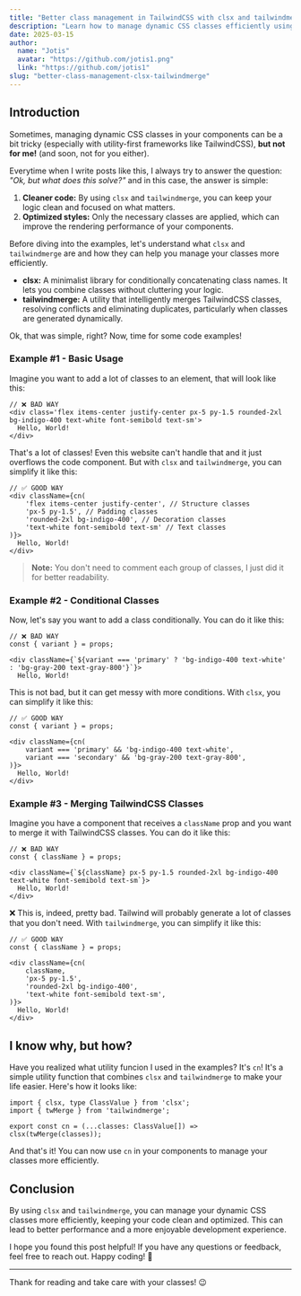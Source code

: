 ```yaml
---
title: "Better class management in TailwindCSS with clsx and tailwindmerge"
description: "Learn how to manage dynamic CSS classes efficiently using clsx and tailwindmerge, optimizing your TailwindCSS styles."
date: 2025-03-15
author: 
  name: "Jotis"
  avatar: "https://github.com/jotis1.png"
  link: "https://github.com/jotis1"
slug: "better-class-management-clsx-tailwindmerge"
---
```

## Introduction

Sometimes, managing dynamic CSS classes in your components can be a bit tricky (especially with utility-first frameworks like TailwindCSS), **but not for me!** (and soon, not for you either).

Everytime when I write posts like this, I always try to answer the question: _"Ok, but what does this solve?"_ and in this case, the answer is simple:

1. **Cleaner code:** By using `clsx` and `tailwindmerge`, you can keep your logic clean and focused on what matters.
2. **Optimized styles:** Only the necessary classes are applied, which can improve the rendering performance of your components.

Before diving into the examples, let's understand what `clsx` and `tailwindmerge` are and how they can help you manage your classes more efficiently.

- **clsx:** A minimalist library for conditionally concatenating class names. It lets you combine classes without cluttering your logic.
- **tailwindmerge:** A utility that intelligently merges TailwindCSS classes, resolving conflicts and eliminating duplicates, particularly when classes are generated dynamically.

Ok, that was simple, right? Now, time for some code examples!

### Example **#1** - Basic Usage
Imagine you want to add a lot of classes to an element, that will look like this:

```tsx
// ❌ BAD WAY
<div class='flex items-center justify-center px-5 py-1.5 rounded-2xl bg-indigo-400 text-white font-semibold text-sm'>
  Hello, World!
</div>
```

That's a lot of classes! Even this website can't handle that and it just overflows the code component. But with `clsx` and `tailwindmerge`, you can simplify it like this:

```tsx
// ✅ GOOD WAY
<div className={cn(
    'flex items-center justify-center', // Structure classes
    'px-5 py-1.5', // Padding classes
    'rounded-2xl bg-indigo-400', // Decoration classes
    'text-white font-semibold text-sm' // Text classes
)}>
  Hello, World!
</div>
```
> **Note:** You don't need to comment each group of classes, I just did it for better readability.

### Example **#2** - Conditional Classes
Now, let's say you want to add a class conditionally. You can do it like this:

```tsx
// ❌ BAD WAY
const { variant } = props;

<div className={`${variant === 'primary' ? 'bg-indigo-400 text-white' : 'bg-gray-200 text-gray-800'}`}>
  Hello, World!
```

This is not bad, but it can get messy with more conditions. With `clsx`, you can simplify it like this:

```tsx
// ✅ GOOD WAY
const { variant } = props;

<div className={cn(
    variant === 'primary' && 'bg-indigo-400 text-white',
    variant === 'secondary' && 'bg-gray-200 text-gray-800',
)}>
  Hello, World!
</div>
```

### Example **#3** - Merging TailwindCSS Classes
Imagine you have a component that receives a `className` prop and you want to merge it with TailwindCSS classes. You can do it like this:

```tsx
// ❌ BAD WAY
const { className } = props;

<div className={`${className} px-5 py-1.5 rounded-2xl bg-indigo-400 text-white font-semibold text-sm`}>
  Hello, World!
</div>
```

❌ This is, indeed, pretty bad. Tailwind will probably generate a lot of classes that you don't need. With `tailwindmerge`, you can simplify it like this:

```tsx
// ✅ GOOD WAY
const { className } = props;

<div className={cn(
    className,
    'px-5 py-1.5',
    'rounded-2xl bg-indigo-400',
    'text-white font-semibold text-sm',
)}>
  Hello, World!
</div>
```

## I know why, but how?
Have you realized what utility funcion I used in the examples? It's `cn`! It's a simple utility function that combines `clsx` and `tailwindmerge` to make your life easier. Here's how it looks like:

```tsx
import { clsx, type ClassValue } from 'clsx';
import { twMerge } from 'tailwindmerge';

export const cn = (...classes: ClassValue[]) => clsx(twMerge(classes));
```

And that's it! You can now use `cn` in your components to manage your classes more efficiently.

## Conclusion
By using `clsx` and `tailwindmerge`, you can manage your dynamic CSS classes more efficiently, keeping your code clean and optimized. This can lead to better performance and a more enjoyable development experience.

I hope you found this post helpful! If you have any questions or feedback, feel free to reach out. Happy coding! 🚀

---

Thank for reading and take care with your classes! 😉